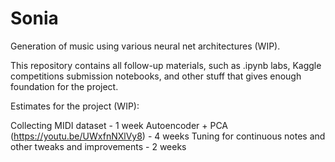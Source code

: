 # Sonia
Generation of music using various neural net architectures (WIP).

This repository contains all follow-up materials, such as .ipynb labs, Kaggle competitions submission notebooks, and other stuff that gives enough foundation for the project.

Estimates for the project (WIP):

Collecting MIDI dataset - 1 week
Autoencoder + PCA (https://youtu.be/UWxfnNXlVy8) - 4 weeks
Tuning for continuous notes and other tweaks and improvements - 2 weeks
